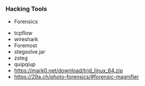 ### Hacking Tools

* Forensics
 - tcpflow
 - wireshark
 - Foremost
 - stegsolve.jar
 - zsteg
 - quipqiup
 - https://mark0.net/download/trid_linux_64.zip
 - https://29a.ch/photo-forensics/#forensic-magnifier
